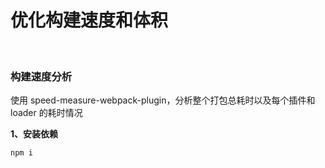 # 优化构建速度和体积

</br>

### 构建速度分析

使用 speed-measure-webpack-plugin，分析整个打包总耗时以及每个插件和 loader 的耗时情况

**1、安装依赖**

```
npm i
```
